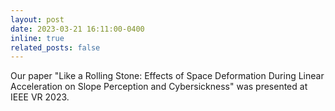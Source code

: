 ```yaml
---
layout: post
date: 2023-03-21 16:11:00-0400
inline: true
related_posts: false
---
```


Our paper "Like a Rolling Stone: Effects of Space Deformation During Linear Acceleration on Slope Perception and Cybersickness" was presented at IEEE VR 2023.

